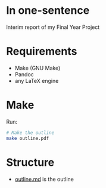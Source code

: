 In one-sentence
====

Interim report of my Final Year Project

Requirements
====

* Make (GNU Make)
* Pandoc
* any LaTeX engine

Make
====

Run:
```bash
# Make the outline
make outline.pdf
```

Structure
====

* [outline.md](outline.md) is the outline
